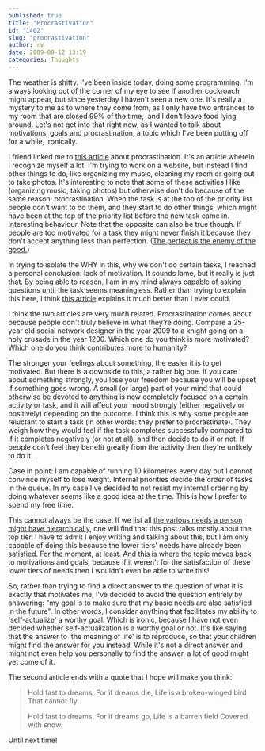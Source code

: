 ```yaml
---
published: true
title: "Procrastivation"
id: "1402"
slug: "procrastivation"
author: rv
date: 2009-09-12 13:19
categories: Thoughts
---
```

The weather is shitty. I've been inside today, doing some programming. I'm always looking out of the corner of my eye to see if another cockroach might appear, but since yesterday I haven't seen a new one. It's really a mystery to me as to where they come from, as I only have two entrances to my room that are closed 99% of the time,  and I don't leave food lying around. Let's not get into that right now, as I wanted to talk about motivations, goals and procrastination, a topic which I've been putting off for a while, ironically.

I friend linked me to <a href="http://quandyfactory.com/blog/1/productivity_and_procrastination" target="_blank">this article</a> about procrastination. It's an article wherein I recognize myself a lot. I'm trying to work on a website, but instead I find other things to do, like organizing my music, cleaning my room or going out to take photos. It's interesting to note that some of these activities I like (organizing music, taking photos) but otherwise don't do because of the same reason: procrastination. When the task is at the top of the priority list people don't want to do them, and they start to do other things, which might have been at the top of the priority list before the new task came in. Interesting behaviour. Note that the opposite can also be true though. If people are too motivated for a task they might never finish it because they don't accept anything less than perfection. (<a href="https://en.wikipedia.org/wiki/Voltaire" target="_blank">The perfect is the enemy of the good.</a>)

In trying to isolate the WHY in this, why we don't do certain tasks, I reached a personal conclusion: lack of motivation. It sounds lame, but it really is just that. By being able to reason, I am in my mind always capable of asking questions until the task seems meaningless. Rather than trying to explain this here, I think <a href="http://www.sengifted.org/articles_counseling/Webb_ExistentialDepressionInGiftedIndividuals.shtml" target="_blank">this article</a> explains it much better than I ever could.

I think the two articles are very much related. Procrastination comes about because people don't truly believe in what they're doing. Compare a 25-year old social network designer in the year 2009 to a knight going on a holy crusade in the year 1200. Which one do you think is more motivated? Which one do you think contributes more to humanity?

The stronger your feelings about something, the easier it is to get motivated. But there is a downside to this, a rather big one. If you care about something strongly, you lose your freedom because you will be upset if something goes wrong. A small (or large) part of your mind that could otherwise be devoted to anything is now completely focused on a certain activity or task, and it will affect your mood strongly (either negatively or positively) depending on the outcome. I think this is why some people are reluctant to start a task (in other words: they prefer to procrastinate). They weigh how they would feel if the task completes successfully compared to if it completes negatively (or not at all), and then decide to do it or not. If people don't feel they benefit greatly from the activity then they're unlikely to do it.

Case in point: I am capable of running 10 kilometres every day but I cannot convince myself to lose weight. Internal priorities decide the order of tasks in the queue. In my case I've decided to not resist my internal ordering by doing whatever seems like a good idea at the time. This is how I prefer to spend my free time.

This cannot always be the case. If we list all <a href="https://en.wikipedia.org/wiki/Maslow's_hierarchy_of_needs" target="_blank">the various needs a person might have hierarchically</a>, one will find that this post talks mostly about the top tier. I have to admit I enjoy writing and talking about this, but I am only capable of doing this because the lower tiers' needs have already been satisfied. For the moment, at least. And this is where the topic moves back to motivations and goals, because if it weren't for the satisfaction of these lower tiers of needs then I wouldn't even be able to write this!

So, rather than trying to find a direct answer to the question of what it is exactly that motivates me, I've decided to avoid the question entirely by answering: "my goal is to make sure that my basic needs are also satisfied in the future". In other words, I consider anything that facilitates my ability to 'self-actualize' a worthy goal. Which is ironic, because I have not even decided whether self-actualization is a worthy goal or not. It's like saying that the answer to 'the meaning of life' is to reproduce, so that your children might find the answer for you instead. While it's not a direct answer and might not even help you personally to find the answer, a lot of good might yet come of it.

The second article ends with a quote that I hope will make you think:
<blockquote>Hold fast to dreams,
For if dreams die,
Life is a broken-winged bird
That cannot fly.

Hold fast to dreams.
For if dreams go,
Life is a barren field
Covered with snow.</blockquote>
Until next time!
